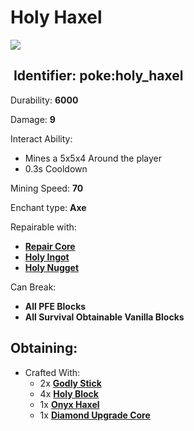 # Holy Haxel

![](https://github.com/ItsMePok/PFE/assets/136857747/f94c8a21-7abe-4e4b-bc19-e67eb957f71c)

## <img src="https://minecraft.wiki/images/Name_Tag_JE2_BE2.png?cbdc1" alt="" data-size="line"> Identifier: **poke:holy\_haxel**

Durability: **6000**

Damage: **9**

Interact Ability:

* Mines a 5x5x4 Around the player
* 0.3s Cooldown

Mining Speed: **70**

Enchant type: **Axe**

Repairable with:

* [**Repair Core**](https://pfewiki.gitbook.io/home/items/cores/repair-core)
* [**Holy Ingot**](https://github.com/ItsMePok/PFE/wiki/Holy-Ingot)
* [**Holy Nugget**](https://github.com/ItsMePok/PFE/wiki/Holy-Nugget)

Can Break:

* **All PFE Blocks**
* **All Survival Obtainable Vanilla Blocks**

## Obtaining:

* Crafted With:
  * 2x [**Godly Stick**](https://github.com/ItsMePok/PFE/wiki/Godly-Stick)
  * 4x [**Holy Block**](https://github.com/ItsMePok/PFE/wiki/Holy-Block)
  * 1x [**Onyx Haxel**](https://github.com/ItsMePok/PFE/wiki/Onyx-Haxel)
  * 1x [**Diamond Upgrade Core**](https://github.com/ItsMePok/PFE/wiki/Diamond-Upgrade-Core)
